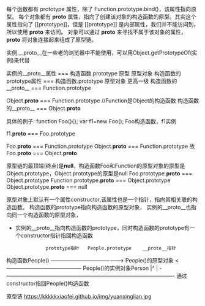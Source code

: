 每个函数都有 prototype 属性，除了 Function.prototype.bind()，该属性指向原型。
每个对象都有 __proto__ 属性，指向了创建该对象的构造函数的原型。其实这个属性指向了 [[prototype]]，但是 [[prototype]] 是内部属性，我们并不能访问到，所以使用 __proto__ 来访问。
对象可以通过 __proto__ 来寻找不属于该对象的属性，__proto__ 将对象连接起来组成了原型链。

实例.__proto__在一些老的浏览器中不能使用，可以用Object.getPrototypeOf(实例)来代替


实例的__proto__属性 === 构造函数.prototype
        原型               原型对象
构造函数的prototype属性 === 构造函数.prototype
                               原型对象
更高一级
构造函数的__proto__ === Function.prototype

Object.__proto__ === Function.prototype     //Function是Object的构造函数
构造函数的__proto__ === Object.__proto__


具体的例子:
  function Foo(){};
  var f1=new Foo();
  Foo构造函数，f1实例

  f1.__proto__ === Foo.prototype

  Foo.__proto__ === Function.prototype
  Object.__proto__ === Function.prototype
  故
  Foo.__proto__ === Object.__proto__


原型链的最顶端(终点)是**null**，构造函数Foo和Function的原型对象的原型是Object.prototype，Object.prototype的原型是null
  Foo.prototype.__proto__ === Object.prototype
  Function.prototype.__proto__ === Object.prototype
  Object.prototype.__proto__ === null


原型对象上默认有一个属性constructor,该属性也是一个指针，指向其相关联的构造函数。
构造函数的prototype指向构造函数的原型对象，
实例的__proto__也指向同一个构造函数的原型对象，

* 实例的__proto__指向构造函数的prototype，同时构造函数的prototype有一个constructor指针指回构造函数

                 prototype指针   People.prototype    __proto__指针                               
构造函数People() ——————————————> People()的原型对象 <—————————————— People()的实例对象Person
        |^                              |
        -———————————————————————————————-
        通过constructor指回People()构造函数


原型链 https://kkkkkxiaofei.github.io/img/yuanxinglian.jpg




